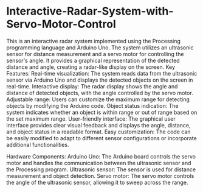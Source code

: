 # Interactive-Radar-System-with-Servo-Motor-Control
This is an interactive radar system implemented using the Processing programming language and Arduino Uno. The system utilizes an ultrasonic sensor for distance measurement and a servo motor for controlling the sensor's angle. It provides a graphical representation of the detected distance and angle, creating a radar-like display on the screen.
Key Features:
Real-time visualization: The system reads data from the ultrasonic sensor via Arduino Uno and displays the detected objects on the screen in real-time.
Interactive display: The radar display shows the angle and distance of detected objects, with the angle controlled by the servo motor.
Adjustable range: Users can customize the maximum range for detecting objects by modifying the Arduino code.
Object status indication: The system indicates whether an object is within range or out of range based on the set maximum range.
User-friendly interface: The graphical user interface provides clear visual feedback and displays the angle, distance, and object status in a readable format.
Easy customization: The code can be easily modified to adapt to different sensor configurations or incorporate additional functionalities.

Hardware Components:
Arduino Uno: The Arduino board controls the servo motor and handles the communication between the ultrasonic sensor and the Processing program.
Ultrasonic sensor: The sensor is used for distance measurement and object detection.
Servo motor: The servo motor controls the angle of the ultrasonic sensor, allowing it to sweep across the range.
